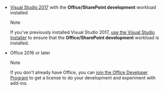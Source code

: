- [Visual Studio 2017](https://www.visualstudio.com/vs/) with the **Office/SharePoint development** workload installed

    > [!NOTE]
    > If you've previously installed Visual Studio 2017, [use the Visual Studio Installer](/visualstudio/install/modify-visual-studio) to ensure that the **Office/SharePoint development** workload is installed. 

- Office 2016 or later

    > [!NOTE]
    > If you don't already have Office, you can [join the Office Developer Program](https://developer.microsoft.com/office/dev-program) to get a license to do your development and experiment with add-ins.
